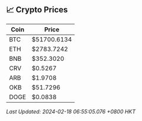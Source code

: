 ## 📈 Crypto Prices

| Coin | Price |
| ---- | ----- |
| BTC | $51700.6134 |
| ETH | $2783.7242 |
| BNB | $352.3020 |
| CRV | $0.5267 |
| ARB | $1.9708 |
| OKB | $51.7296 |
| DOGE | $0.0838 |

_Last Updated: 2024-02-18 06:55:05.076 +0800 HKT_
